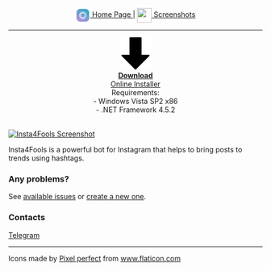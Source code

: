 <p align="center">
  <a href="/index">
    <img src="https://raw.githubusercontent.com/insta4fools/insta4fools.github.io/master/i4f_crop.png" width="29" height="29" align="center"> Home Page
  </a> | 
  <a href="/screenshots">
    <img src="https://github.githubassets.com/images/icons/emoji/unicode/1f4bb.png" width="29" height="29" align="center"> Screenshots
  </a>
</p>

***

<p align="center"><a href="https://raw.githubusercontent.com/insta4fools/insta4fools_repo/master/Latest.exe"><img src="https://raw.githubusercontent.com/insta4fools/insta4fools.github.io/master/down-arrow.png" alt="Download" width="64" height="64"/> <br><b>Download</b><br>
Online Installer</a><br>
Requirements:<br>
- Windows Vista SP2 x86<br>
- .NET Framework 4.5.2<br><br>

<a href="https://user-images.githubusercontent.com/25367511/72204806-a3673980-3484-11ea-8f70-e5918ec68364.png"><img alt="Insta4Fools Screenshot" src="https://user-images.githubusercontent.com/25367511/72204806-a3673980-3484-11ea-8f70-e5918ec68364.png"/></a></p>

Insta4Fools is a powerful bot for Instagram that helps to bring posts to trends using hashtags.

### Any problems?
See [available issues](https://github.com/insta4fools/insta4fools_repo/issues) or [create a new one](https://github.com/insta4fools/insta4fools_repo/issues/new).

### Contacts
[Telegram](https://t.me/feel_the_dz3n)

***

<div>Icons made by <a href="https://www.flaticon.com/authors/pixel-perfect" title="Pixel perfect">Pixel perfect</a> from <a href="https://www.flaticon.com/" title="Flaticon">www.flaticon.com</a></div>
